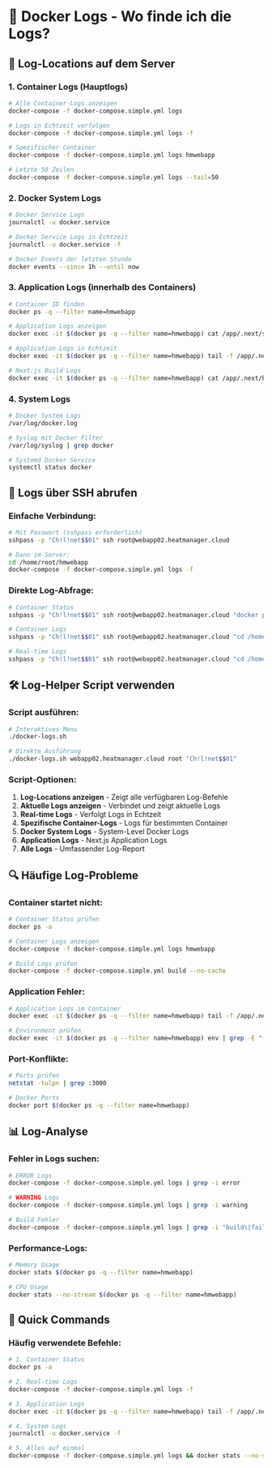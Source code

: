 # 🐳 Docker Logs - Wo finde ich die Logs?

## 📍 Log-Locations auf dem Server

### 1. **Container Logs (Hauptlogs)**

```bash
# Alle Container-Logs anzeigen
docker-compose -f docker-compose.simple.yml logs

# Logs in Echtzeit verfolgen
docker-compose -f docker-compose.simple.yml logs -f

# Spezifischer Container
docker-compose -f docker-compose.simple.yml logs hmwebapp

# Letzte 50 Zeilen
docker-compose -f docker-compose.simple.yml logs --tail=50
```

### 2. **Docker System Logs**

```bash
# Docker Service Logs
journalctl -u docker.service

# Docker Service Logs in Echtzeit
journalctl -u docker.service -f

# Docker Events der letzten Stunde
docker events --since 1h --until now
```

### 3. **Application Logs (innerhalb des Containers)**

```bash
# Container ID finden
docker ps -q --filter name=hmwebapp

# Application Logs anzeigen
docker exec -it $(docker ps -q --filter name=hmwebapp) cat /app/.next/server.log

# Application Logs in Echtzeit
docker exec -it $(docker ps -q --filter name=hmwebapp) tail -f /app/.next/server.log

# Next.js Build Logs
docker exec -it $(docker ps -q --filter name=hmwebapp) cat /app/.next/build-manifest.json
```

### 4. **System Logs**

```bash
# Docker System Logs
/var/log/docker.log

# Syslog mit Docker Filter
/var/log/syslog | grep docker

# Systemd Docker Service
systemctl status docker
```

## 🚀 Logs über SSH abrufen

### **Einfache Verbindung:**

```bash
# Mit Passwort (sshpass erforderlich)
sshpass -p "Ch!l!net$$01" ssh root@webapp02.heatmanager.cloud

# Dann im Server:
cd /home/root/hmwebapp
docker-compose -f docker-compose.simple.yml logs -f
```

### **Direkte Log-Abfrage:**

```bash
# Container Status
sshpass -p "Ch!l!net$$01" ssh root@webapp02.heatmanager.cloud "docker ps -a"

# Container Logs
sshpass -p "Ch!l!net$$01" ssh root@webapp02.heatmanager.cloud "cd /home/root/hmwebapp && docker-compose -f docker-compose.simple.yml logs"

# Real-time Logs
sshpass -p "Ch!l!net$$01" ssh root@webapp02.heatmanager.cloud "cd /home/root/hmwebapp && docker-compose -f docker-compose.simple.yml logs -f"
```

## 🛠️ Log-Helper Script verwenden

### **Script ausführen:**

```bash
# Interaktives Menu
./docker-logs.sh

# Direkte Ausführung
./docker-logs.sh webapp02.heatmanager.cloud root "Ch!l!net$$01"
```

### **Script-Optionen:**

1. **Log-Locations anzeigen** - Zeigt alle verfügbaren Log-Befehle
2. **Aktuelle Logs anzeigen** - Verbindet und zeigt aktuelle Logs
3. **Real-time Logs** - Verfolgt Logs in Echtzeit
4. **Spezifische Container-Logs** - Logs für bestimmten Container
5. **Docker System Logs** - System-Level Docker Logs
6. **Application Logs** - Next.js Application Logs
7. **Alle Logs** - Umfassender Log-Report

## 🔍 Häufige Log-Probleme

### **Container startet nicht:**

```bash
# Container Status prüfen
docker ps -a

# Container Logs anzeigen
docker-compose -f docker-compose.simple.yml logs hmwebapp

# Build Logs prüfen
docker-compose -f docker-compose.simple.yml build --no-cache
```

### **Application Fehler:**

```bash
# Application Logs im Container
docker exec -it $(docker ps -q --filter name=hmwebapp) tail -f /app/.next/server.log

# Environment prüfen
docker exec -it $(docker ps -q --filter name=hmwebapp) env | grep -E "(NODE_ENV|PORT|DATABASE)"
```

### **Port-Konflikte:**

```bash
# Ports prüfen
netstat -tulpn | grep :3000

# Docker Ports
docker port $(docker ps -q --filter name=hmwebapp)
```

## 📊 Log-Analyse

### **Fehler in Logs suchen:**

```bash
# ERROR Logs
docker-compose -f docker-compose.simple.yml logs | grep -i error

# WARNING Logs
docker-compose -f docker-compose.simple.yml logs | grep -i warning

# Build Fehler
docker-compose -f docker-compose.simple.yml logs | grep -i "build\|fail"
```

### **Performance-Logs:**

```bash
# Memory Usage
docker stats $(docker ps -q --filter name=hmwebapp)

# CPU Usage
docker stats --no-stream $(docker ps -q --filter name=hmwebapp)
```

## 🎯 Quick Commands

### **Häufig verwendete Befehle:**

```bash
# 1. Container Status
docker ps -a

# 2. Real-time Logs
docker-compose -f docker-compose.simple.yml logs -f

# 3. Application Logs
docker exec -it $(docker ps -q --filter name=hmwebapp) tail -f /app/.next/server.log

# 4. System Logs
journalctl -u docker.service -f

# 5. Alles auf einmal
docker-compose -f docker-compose.simple.yml logs && docker stats --no-stream
```
